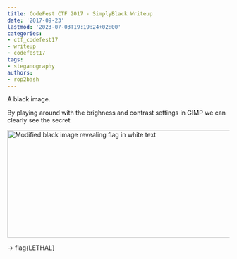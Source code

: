 ```yaml
---
title: CodeFest CTF 2017 - SimplyBlack Writeup
date: '2017-09-23'
lastmod: '2023-07-03T19:19:24+02:00'
categories:
- ctf_codefest17
- writeup
- codefest17
tags:
- steganography
authors:
- rop2bash
---
```


A black image.

By playing around with the brighness and contrast settings in GIMP we can clearly see the secret

<img class="img-responsive" src="{{ site-url }}/assets/codefest17/simplyblack.png" alt="Modified black image revealing flag in white text" width="603" height="245">

-> flag{LETHAL}
